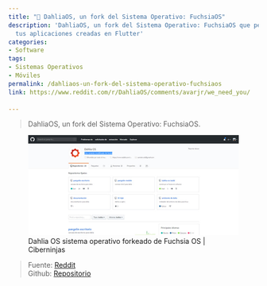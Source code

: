 ```yaml
---
title: "📲 DahliaOS, un fork del Sistema Operativo: FuchsiaOS"
description: 'DahliaOS, un fork del Sistema Operativo: FuchsiaOS que permite incluri
  tus aplicaciones creadas en Flutter'
categories:
- Software
tags:
- Sistemas Operativos
- Móviles
permalink: /dahliaos-un-fork-del-sistema-operativo-fuchsiaos
link: https://www.reddit.com/r/DahliaOS/comments/avarjr/we_need_you/

---
```

> DahliaOS, un fork del Sistema Operativo: FuchsiaOS.

<figure>
    <a href="/assets/images/dahlia-so.jpg" class="image-popup"><img src="/assets/images/dahlia-sox636.jpg"></a>
    <figcaption>Dahlia OS sistema operativo forkeado de Fuchsia OS | Ciberninjas</figcaption>
</figure>

> Fuente: [Reddit](https://www.reddit.com/r/DahliaOS/comments/chgqus/dahliaos_milestone_1/ "Reddit del sistema operativo de móviles DahliaOS")  
> Github:  [Repositorio](https://github.com/dahlia-os "Repositorio de DahliaOS, sistema alternativo a FuchsiaOS")